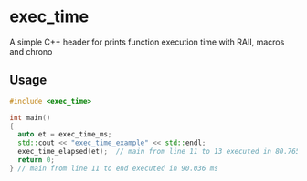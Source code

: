 # exec_time
A simple C++ header for prints function execution time with RAII, macros and chrono

## Usage

```C++
#include <exec_time>

int main()
{
  auto et = exec_time_ms;
  std::cout << "exec_time_example" << std::endl;
  exec_time_elapsed(et);  // main from line 11 to 13 executed in 80.765 ms
  return 0;
} // main from line 11 to end executed in 90.036 ms
```
